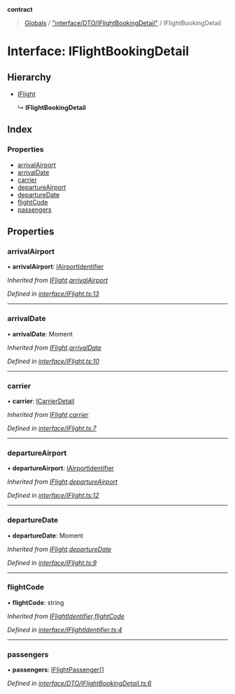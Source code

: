 **contract**

> [Globals](../README.md) / ["interface/DTO/IFlightBookingDetail"](../modules/_interface_dto_iflightbookingdetail_.md) / IFlightBookingDetail

# Interface: IFlightBookingDetail

## Hierarchy

* [IFlight](_interface_iflight_.iflight.md)

  ↳ **IFlightBookingDetail**

## Index

### Properties

* [arrivalAirport](_interface_dto_iflightbookingdetail_.iflightbookingdetail.md#arrivalairport)
* [arrivalDate](_interface_dto_iflightbookingdetail_.iflightbookingdetail.md#arrivaldate)
* [carrier](_interface_dto_iflightbookingdetail_.iflightbookingdetail.md#carrier)
* [departureAirport](_interface_dto_iflightbookingdetail_.iflightbookingdetail.md#departureairport)
* [departureDate](_interface_dto_iflightbookingdetail_.iflightbookingdetail.md#departuredate)
* [flightCode](_interface_dto_iflightbookingdetail_.iflightbookingdetail.md#flightcode)
* [passengers](_interface_dto_iflightbookingdetail_.iflightbookingdetail.md#passengers)

## Properties

### arrivalAirport

•  **arrivalAirport**: [IAirportIdentifier](_interface_iairportidentifier_.iairportidentifier.md)

*Inherited from [IFlight](_interface_iflight_.iflight.md).[arrivalAirport](_interface_iflight_.iflight.md#arrivalairport)*

*Defined in [interface/IFlight.ts:13](https://github.com/TEAM-B-SOFT2020/LSDContract/blob/022c8e3/interface/IFlight.ts#L13)*

___

### arrivalDate

•  **arrivalDate**: Moment

*Inherited from [IFlight](_interface_iflight_.iflight.md).[arrivalDate](_interface_iflight_.iflight.md#arrivaldate)*

*Defined in [interface/IFlight.ts:10](https://github.com/TEAM-B-SOFT2020/LSDContract/blob/022c8e3/interface/IFlight.ts#L10)*

___

### carrier

•  **carrier**: [ICarrierDetail](_interface_dto_icarrierdetail_.icarrierdetail.md)

*Inherited from [IFlight](_interface_iflight_.iflight.md).[carrier](_interface_iflight_.iflight.md#carrier)*

*Defined in [interface/IFlight.ts:7](https://github.com/TEAM-B-SOFT2020/LSDContract/blob/022c8e3/interface/IFlight.ts#L7)*

___

### departureAirport

•  **departureAirport**: [IAirportIdentifier](_interface_iairportidentifier_.iairportidentifier.md)

*Inherited from [IFlight](_interface_iflight_.iflight.md).[departureAirport](_interface_iflight_.iflight.md#departureairport)*

*Defined in [interface/IFlight.ts:12](https://github.com/TEAM-B-SOFT2020/LSDContract/blob/022c8e3/interface/IFlight.ts#L12)*

___

### departureDate

•  **departureDate**: Moment

*Inherited from [IFlight](_interface_iflight_.iflight.md).[departureDate](_interface_iflight_.iflight.md#departuredate)*

*Defined in [interface/IFlight.ts:9](https://github.com/TEAM-B-SOFT2020/LSDContract/blob/022c8e3/interface/IFlight.ts#L9)*

___

### flightCode

•  **flightCode**: string

*Inherited from [IFlightIdentifier](_interface_iflightidentifier_.iflightidentifier.md).[flightCode](_interface_iflightidentifier_.iflightidentifier.md#flightcode)*

*Defined in [interface/IFlightIdentifier.ts:4](https://github.com/TEAM-B-SOFT2020/LSDContract/blob/022c8e3/interface/IFlightIdentifier.ts#L4)*

___

### passengers

•  **passengers**: [IFlightPassenger](_interface_dto_iflightpassenger_.iflightpassenger.md)[]

*Defined in [interface/DTO/IFlightBookingDetail.ts:6](https://github.com/TEAM-B-SOFT2020/LSDContract/blob/022c8e3/interface/DTO/IFlightBookingDetail.ts#L6)*
